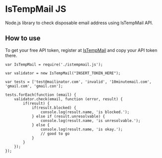 # IsTempMail JS
Node.js library to check disposable email address using IsTempMail API.

## How to use
To get your free API token, register at [IsTempMail](https://www.istempmail.com/sign-up) and copy your API token there.
    
    var IsTempMail = require('./istempmail.js');
    
    var validator = new IsTempMail("INSERT_TOKEN_HERE");
    
    var tests = ['test@mailinator.com', 'invalid', '10minutemail.com', 'gmail.com', 'gmail.con'];
    
    tests.forEach(function (email) {
        validator.check(email, function (error, result) {
            if(result) {
                if(result.blocked) {
                    console.log(result.name, 'is blocked.');
                } else if (result.unresolvable) {
                    console.log(result.name, 'is unresolvable.');
                } else {
                    console.log(result.name, 'is okay.');
                    // good to go
                }
            }
        });
    });